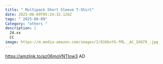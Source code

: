 ```yaml
---
title: " Multipack Short Sleeve T-Shirt"
date: 2025-06-09T05:24:32.126Z
tags: " 2025-06-09"
Category: "others "
description: |
  24.xx 
  CC
image: https://m.media-amazon.com/images/I/816bxYG-fML._AC_SX679_.jpg
---
```

https://amzlink.to/az06moVNTIow3 AD